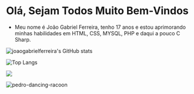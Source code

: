 # Olá, Sejam Todos Muito Bem-Vindos

* Meu nome é João Gabriel Ferreira, tenho 17 anos e estou aprimorando minhas habilidades em HTML, CSS, MYSQL, PHP e daqui a pouco C Sharp.

![joaogabrielferreira's GitHub stats](https://github-readme-stats.vercel.app/api?username=joaogabrielferreira&show_icons=true&theme=highcontrast)

![Top Langs](https://github-readme-stats.vercel.app/api/top-langs/?username=joaogabrielferreira&layout=compact&theme=highcontrast)

<a href="https://www.linkedin.com/in/jo%C3%A3o-ferreira-64b101316/" target="_blank"><img src="https://img.shields.io/badge/-LinkedIn-%230077B5?style=for-the-badge&logo=linkedin&logoColor=white" target="_blank"></a>

![pedro-dancing-racoon](https://github.com/joaogabrielferreira/joaogabrielferreira/assets/167240106/2c10b419-7e5c-449c-8dce-21be238dd098)
